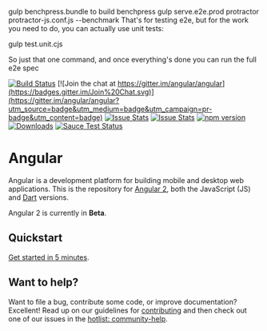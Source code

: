 gulp benchpress.bundle to build benchpress
gulp serve.e2e.prod
protractor protractor-js.conf.js --benchmark
That's for testing e2e, but for the work you need to do, you can actually use unit tests:

gulp test.unit.cjs

So just that one command, and once everything's done you can run the full e2e spec



[![Build Status](https://travis-ci.org/angular/angular.svg?branch=master)](https://travis-ci.org/angular/angular)
[![Join the chat at https://gitter.im/angular/angular](https://badges.gitter.im/Join%20Chat.svg)](https://gitter.im/angular/angular?utm_source=badge&utm_medium=badge&utm_campaign=pr-badge&utm_content=badge)
[![Issue Stats](http://issuestats.com/github/angular/angular/badge/pr)](http://issuestats.com/github/angular/angular)
[![Issue Stats](http://issuestats.com/github/angular/angular/badge/issue)](http://issuestats.com/github/angular/angular)
[![npm version](https://badge.fury.io/js/angular2.svg)](http://badge.fury.io/js/angular2)
[![Downloads](http://img.shields.io/npm/dm/angular2.svg)](https://npmjs.org/package/angular2)
[![Sauce Test Status](https://saucelabs.com/browser-matrix/angular2-ci.svg)](https://saucelabs.com/u/angular2-ci)

Angular
=========

Angular is a development platform for building mobile and desktop web applications. This is the
repository for [Angular 2][ng2], both the JavaScript (JS) and [Dart][dart] versions.

Angular 2 is currently in **Beta**.

## Quickstart

[Get started in 5 minutes][quickstart].


## Want to help?

Want to file a bug, contribute some code, or improve documentation? Excellent! Read up on our
guidelines for [contributing][contributing] and then check out one of our issues in the [hotlist: community-help](https://github.com/angular/angular/labels/hotlist%3A%20community-help).


[contributing]: http://github.com/angular/angular/blob/master/CONTRIBUTING.md
[dart]: http://www.dartlang.org
[dartium]: http://www.dartlang.org/tools/dartium
[quickstart]: https://angular.io/docs/ts/latest/quickstart.html
[ng2]: http://angular.io
[ngDart]: http://angulardart.org
[ngJS]: http://angularjs.org
